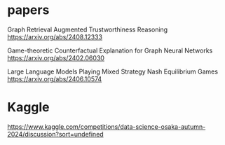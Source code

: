 # papers

Graph Retrieval Augmented Trustworthiness Reasoning
https://arxiv.org/abs/2408.12333

Game-theoretic Counterfactual Explanation for Graph Neural Networks
https://arxiv.org/abs/2402.06030

Large Language Models Playing Mixed Strategy Nash Equilibrium Games
https://arxiv.org/abs/2406.10574

# Kaggle

https://www.kaggle.com/competitions/data-science-osaka-autumn-2024/discussion?sort=undefined
